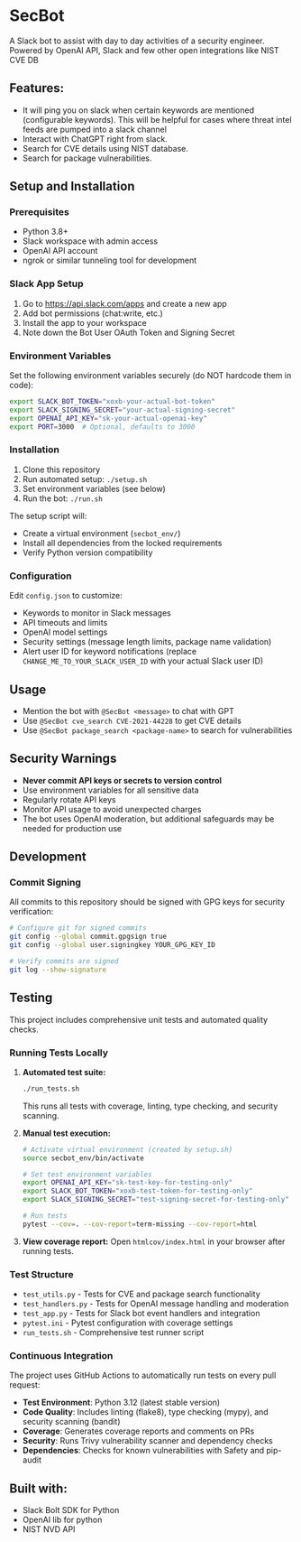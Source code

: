 # SecBot
A Slack bot to assist with day to day activities of a security engineer.
Powered by OpenAI API, Slack and few other open integrations like NIST CVE DB

## Features:
* It will ping you on slack when certain keywords are mentioned (configurable keywords). This will be helpful for cases where threat intel feeds are pumped into a slack channel
* Interact with ChatGPT right from slack.
* Search for CVE details using NIST database.
* Search for package vulnerabilities.

## Setup and Installation

### Prerequisites
- Python 3.8+
- Slack workspace with admin access
- OpenAI API account
- ngrok or similar tunneling tool for development

### Slack App Setup
1. Go to https://api.slack.com/apps and create a new app
2. Add bot permissions (chat:write, etc.)
3. Install the app to your workspace
4. Note down the Bot User OAuth Token and Signing Secret

### Environment Variables
Set the following environment variables securely (do NOT hardcode them in code):

```bash
export SLACK_BOT_TOKEN="xoxb-your-actual-bot-token"
export SLACK_SIGNING_SECRET="your-actual-signing-secret"
export OPENAI_API_KEY="sk-your-actual-openai-key"
export PORT=3000  # Optional, defaults to 3000
```

### Installation
1. Clone this repository
2. Run automated setup: `./setup.sh`
3. Set environment variables (see below)
4. Run the bot: `./run.sh`

The setup script will:
- Create a virtual environment (`secbot_env/`)
- Install all dependencies from the locked requirements
- Verify Python version compatibility

### Configuration
Edit `config.json` to customize:
- Keywords to monitor in Slack messages
- API timeouts and limits
- OpenAI model settings
- Security settings (message length limits, package name validation)
- Alert user ID for keyword notifications (replace `CHANGE_ME_TO_YOUR_SLACK_USER_ID` with your actual Slack user ID)

## Usage
- Mention the bot with `@SecBot <message>` to chat with GPT
- Use `@SecBot cve_search CVE-2021-44228` to get CVE details
- Use `@SecBot package_search <package-name>` to search for vulnerabilities

## Security Warnings
- **Never commit API keys or secrets to version control**
- Use environment variables for all sensitive data
- Regularly rotate API keys
- Monitor API usage to avoid unexpected charges
- The bot uses OpenAI moderation, but additional safeguards may be needed for production use

## Development

### Commit Signing
All commits to this repository should be signed with GPG keys for security verification:

```bash
# Configure git for signed commits
git config --global commit.gpgsign true
git config --global user.signingkey YOUR_GPG_KEY_ID

# Verify commits are signed
git log --show-signature
```

## Testing

This project includes comprehensive unit tests and automated quality checks.

### Running Tests Locally

1. **Automated test suite:**
   ```bash
   ./run_tests.sh
   ```
   This runs all tests with coverage, linting, type checking, and security scanning.

2. **Manual test execution:**
   ```bash
   # Activate virtual environment (created by setup.sh)
   source secbot_env/bin/activate
   
   # Set test environment variables
   export OPENAI_API_KEY="sk-test-key-for-testing-only"
   export SLACK_BOT_TOKEN="xoxb-test-token-for-testing-only"
   export SLACK_SIGNING_SECRET="test-signing-secret-for-testing-only"
   
   # Run tests
   pytest --cov=. --cov-report=term-missing --cov-report=html
   ```

3. **View coverage report:**
   Open `htmlcov/index.html` in your browser after running tests.

### Test Structure

- `test_utils.py` - Tests for CVE and package search functionality
- `test_handlers.py` - Tests for OpenAI message handling and moderation
- `test_app.py` - Tests for Slack bot event handlers and integration
- `pytest.ini` - Pytest configuration with coverage settings
- `run_tests.sh` - Comprehensive test runner script

### Continuous Integration

The project uses GitHub Actions to automatically run tests on every pull request:

- **Test Environment**: Python 3.12 (latest stable version)
- **Code Quality**: Includes linting (flake8), type checking (mypy), and security scanning (bandit)
- **Coverage**: Generates coverage reports and comments on PRs
- **Security**: Runs Trivy vulnerability scanner and dependency checks
- **Dependencies**: Checks for known vulnerabilities with Safety and pip-audit

## Built with:
* Slack Bolt SDK for Python
* OpenAI lib for python
* NIST NVD API
